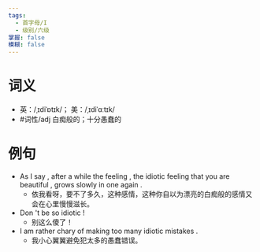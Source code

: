 ```yaml
---
tags:
  - 首字母/I
  - 级别/六级
掌握: false
模糊: false
---
```

# 词义
- 英：/ˌɪdiˈɒtɪk/； 美：/ˌɪdiˈɑːtɪk/
- #词性/adj  白痴般的；十分愚蠢的
# 例句
- As I say , after a while the feeling , the idiotic feeling that you are beautiful , grows slowly in one again .
	- 依我看呀，要不了多久，这种感情，这种你自以为漂亮的白痴般的感情又会在心里慢慢滋长。
- Don 't be so idiotic !
	- 别这么傻了！
- I am rather chary of making too many idiotic mistakes .
	- 我小心翼翼避免犯太多的愚蠢错误。
